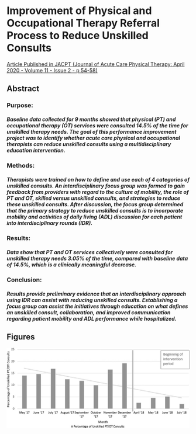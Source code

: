 # Improvement of Physical and Occupational Therapy Referral Process to Reduce Unskilled Consults
[Article Published in JACPT (Journal of Acute Care Physical Therapy: April 2020 - Volume 11 - Issue 2 - p 54-58)](https://journals.lww.com/jacpt/Fulltext/2020/04000/Improvement_of_Physical_and_Occupational_Therapy.2.aspx)


## Abstract

### Purpose: 

##### Baseline data collected for 9 months showed that physical (PT) and occupational therapy (OT) services were consulted 14.5% of the time for unskilled therapy needs. The goal of this performance improvement project was to identify whether acute care physical and occupational therapists can reduce unskilled consults using a multidisciplinary education intervention.

### Methods: 

##### Therapists were trained on how to define and use each of 4 categories of unskilled consults. An interdisciplinary focus group was formed to gain feedback from providers with regard to the culture of mobility, the role of PT and OT, skilled versus unskilled consults, and strategies to reduce these unskilled consults. After discussion, the focus group determined that the primary strategy to reduce unskilled consults is to incorporate mobility and activities of daily living (ADL) discussion for each patient into interdisciplinary rounds (IDR).

### Results: 

##### Data show that PT and OT services collectively were consulted for unskilled therapy needs 3.05% of the time, compared with baseline data of 14.5%, which is a clinically meaningful decrease.

### Conclusion: 

##### Results provide preliminary evidence that an interdisciplinary approach using IDR can assist with reducing unskilled consults. Establishing a focus group can assist the initiatives through education on what defines an unskilled consult, collaboration, and improved communication regarding patient mobility and ADL performance while hospitalized.


## Figures

<img src="https://github.com/abrambeyer/Research_Publications_Conference_Presentations_Posters/blob/main/improvement_of_physical_and_occupational_therapy_referral_process/Percentage%20of%20Unskilled%20PT_OT%20Consults%20from%20May%2017%20July%2018.jpeg" width=500>
